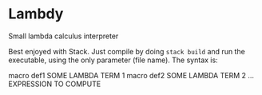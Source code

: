 # Lambdy
Small lambda calculus interpreter

Best enjoyed with Stack. Just compile by doing `stack build` and run the executable, using the only parameter (file name). The syntax is:

macro def1 SOME LAMBDA TERM 1
macro def2 SOME LAMBDA TERM 2
...
EXPRESSION TO COMPUTE
